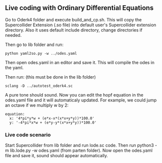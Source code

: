 ## Live coding with Ordinary Differential Equations

Go to Oderk4 folder and execute build_and_cp.sh. This will copy the Supercollider Extension (.so file) into default user's Supercollider extension directory. Also it uses default include directory, change directories if needed.

Then go to lib folder and run:

```
python yaml2so.py -w ../odes.yaml
```

Then open odes.yaml in an editor and save it. This will compile the odes in the yaml.


Then run: (this must be done in the lib folder)

```
sclang -D ../autotest_oderk4.sc
```

A pure tone should sound. Now you can edit the hopf equation in the odes.yaml file and it will automaticaly updated. For example, we could jump an octave if we multiply w by 2:

```
equation:
  x: '4*pi*y*w + (e*x-x*(x*x+y*y))*100.0'
  y: '-4*pi*x*w + (e*y-y*(x*x+y*y))*100.0'
```

### Live code scenario

Start Supercollider from lib folder and run lode.sc code. Then run  python3 -m lib.lode.py -w odes.yaml (from parten folder). Now open the odes.yaml file and save it, sound should appear automatically.

